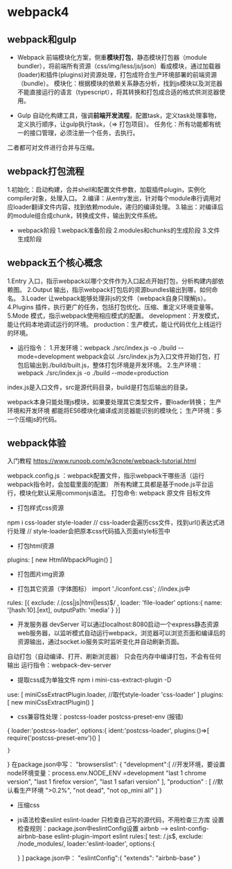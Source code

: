 # webpack4

## webpack和gulp

* Webpack
前端模块化方案，侧重**模块打包**，静态模块打包器（module bundler），将前端所有资源（css/img/less/js/json）看成模块，通过加载器(loader)和插件(plugins)对资源处理，打包成符合生产环境部署的前端资源（bundle）。
模块化：根据模块的依赖关系静态分析，找到js模块以及浏览器不能直接运行的语言（typescript），将其转换和打包成合适的格式供浏览器使用。

* Gulp
自动化构建工具，强调**前端开发流程**，配置task，定义task处理事物，定义执行顺序，让gulp执行task，（=> 打包项目）。
任务化：所有功能都有统一的接口管理，必须注册一个任务，去执行。

二者都可对文件进行合并与压缩。

## webpack打包流程

1.初始化：启动构建，合并shell和配置文件参数，加载插件plugin，实例化compiler对象，处理入口。
2.编译：从entry发出，针对每个module串行调用对应loader翻译文件内容，找到依赖module，递归的编译处理。
3.输出：对编译后的module组合成chunk，转换成文件，输出到文件系统。

* webpack阶段
1.webpack准备阶段
2.modules和chunks的生成阶段
3.文件生成阶段

## webpack五个核心概念

1.Entry
    入口，指示webpack以哪个文件作为入口起点开始打包，分析构建内部依赖图。
2.Output
    输出，指示webpack打包后的资源bundles输出到哪，如何命名。
3.Loader
    让webpack能够处理非js的文件（webpack自身只理解js）。
4.Plugins
    插件，执行更广的任务，包括打包优化、压缩、重定义环境变量等。
5.Mode
    模式，指示webpack使用相应模式的配置。
        development：开发模式，能让代码本地调试运行的环境。
        production：生产模式，能让代码优化上线运行的环境。

* 运行指令：
1.开发环境：webpack ./src/index.js -o ./build --mode=development
    webpack会以 ./src/index.js为入口文件开始打包，打包后输出到./build/built.js，整体打包环境是开发环境。
2.生产环境：webpack ./src/index.js -o ./build --mode=production

index.js是入口文件，src是源代码目录，build是打包后输出的目录。

webpack本身只能处理js模块，如果要处理其它类型文件，要loader转换；
生产环境和开发环境 都能将ES6模块化编译成浏览器能识别的模块化；
生产环境：多一个压缩js的代码。

## webpack体验

入门教程 <https://www.runoob.com/w3cnote/webpack-tutorial.html>

webpack.config.js ：webpack配置文件，指示webpack干哪些活（运行webpack指令时，会加载里面的配置）
所有构建工具都是基于node.js平台运行，模块化默认采用commonjs语法。
打包命令: webpack 原文件 目标文件

* 打包样式css资源
<!-- loader: 下载  配置 -->
npm i css-loader style-loader
// css-loader会遍历css文件，找到url()表达式进行处理
// style-loader会把原本css代码插入页面style标签中

* 打包html资源
<!-- plugins：下载 引入 配置 -->
plugins: [
    new HtmlWbpackPlugin()
]

* 打包图片img资源
<!-- loader: 下载  配置 -->

* 打包其它资源（字体图标）
import './iconfont.css';   //index.js中

 rules: [{  <!-- 排除这些资源就可以打包其它资源 -->
    exclude: /\.(css|js|html|less)$/ ,
    loader: 'file-loader'
    options:{
        name: '[hash:10].[ext],
        outputPath: 'media'
    }
}]

* 开发服务器 devServer
可以通过localhost:8080启动一个express静态资源web服务器，以监听模式自动运行webpack，浏览器可以浏览页面和编译后的资源输出，通过socket.io服务实时监听变化并自动刷新页面。

自动打包（自动编译、打开、刷新浏览器）
只会在内存中编译打包，不会有任何输出
运行指令：webpack-dev-server

* 提取css成为单独文件
npm i mini-css-extract-plugin -D

use: [
    miniCssExtractPlugin.loader,   //取代style-loader
    'css-loader'
]
plugins:[
 new miniCssExtractPlugin()
]

* css兼容性处理：postcss-loader  postcss-preset-env   (报错)
<!-- 用postcss找到package.json中browserlist里的配置，加载指定的css兼容性样式 -->
{
    loader:'postcss-loader',
    options:{
        ident:'postcss-loader',
        plugins:()=>[
            require('postcss-preset-env')()
        ]

    }
}
在package.json中写：
 "browserslist": {
    "development":[  //开发环境，要设置node环境变量：process.env.NODE_ENV =development
      "last 1 chrome version",
      "last 1 firefox version",
      "last 1 safari version"
    ],
    "production" : [  //默认看生产环境
      ">0.2%",
      "not dead",
      "not op_mini all"
    ]
  }

* 压缩css

* js语法检查eslint    eslint-loader
只检查自己写的源代码，不用检查三方库
设置检查规则：package.json中eslintConfig设置
            airbnb --> eslint-config-airbnb-base  eslint-plugin-import   eslint
rules:[
    test: /\.js$\,
    exclude: /node_modules/,
    loader:'eslint-loader',
    options:{

    }
]
package.json中：
"eslintConfig":{
    "extends": "airbnb-base"
}

